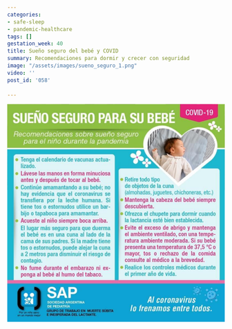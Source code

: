 ```yaml
---
categories:
- safe-sleep
- pandemic-healthcare
tags: []
gestation_week: 40
title: Sueño seguro del bebé y COVID
summary: Recomendaciones para dormir y crecer con seguridad
image: "/assets/images/sueno_seguro_1.png"
video: ''
post_id: '058'

---
```

![](/assets/images/sueno_seguro_1.png)